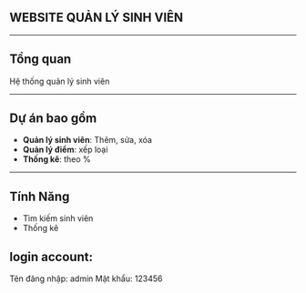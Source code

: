 ## WEBSITE QUẢN LÝ SINH VIÊN

---

## Tổng quan

Hệ thống quản lý sinh viên

---

## Dự án bao gồm 

- **Quản lý sinh viên**: Thêm, sửa, xóa
- **Quản lý điểm**: xếp loại
- **Thống kê**: theo %

---

## Tính Năng

- Tìm kiếm sinh viên
- Thống kê

  
## login account:
Tên đăng nhập: admin
Mật khẩu: 123456
